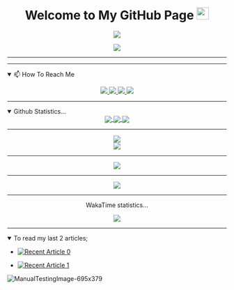<h1 align="center">
  Welcome to My GitHub Page
  <img src="https://media.giphy.com/media/hvRJCLFzcasrR4ia7z/giphy.gif" width="28">
</h1>


<p align="center">
  <img src="https://readme-typing-svg.herokuapp.com/?lines=Hello+Coder;I+am+Bilal+AKSAL;Working+as+Software+Developer&font=Fira%20Code&center=true&width=780&height=45&color=f75c7e&vCenter=true&size=30">
</p>


</p>
<div align="center">
<img src="https://external-content.duckduckgo.com/iu/?u=https://media.giphy.com/media/gG6OcTSRWaSis/giphy.gif">
</div>

<hr>

<hr>
<details open>
  <summary>📫 How To Reach Me </summary> 
<p align="center">
  <a href= "https://github.com/AksalBilal/">
    <img src="https://img.icons8.com/material-outlined/30/689d6a/source-code.png"/>
  </a>
  <a href= "https://www.linkedin.com/in/bilal-aksal">
    <img src="https://img.icons8.com/material-outlined/30/689d6a/linkedin.png"/>
  </a>
  <a href="mailto:bilalaksal@gmail.com">
    <img src="https://img.icons8.com/ios-glyphs/30/689d6a/physics.png"/>
  </a>
 
  <a href="https://medium.com/@bilalaksal">
    <img src="https://img.icons8.com/ios-filled/30/689d6a/medium-new.png"/>
  </a>
</details>
<hr>
<details open>
  <summary>Github Statistics... </summary> 
 <!--Statistics-->
<div align="center">
  <div align="center">
   <a href="https://github.com/AksalBilal?tab=stars">
      <img align="center" src="https://img.shields.io/github/stars/AksalBilal">
    </a>
<a href="https://github.com/AksalBilal/github-profile-views-counter">
    <img align="center" src="https://komarev.com/ghpvc/?username=AksalBilal">
</a>
<a href="https://github.com/AksalBilal?tab=followers">
    <img align="center"  src="https://img.shields.io/github/followers/AksalBilal">
</a>
    <hr>
  </div>

<div>
<img align="center" src="https://github-readme-stats.vercel.app/api?username=AksalBilal&show_icons=true&theme=radical" />
</div>
<a href="https://git.io/streak-stats">
  <img align="center" src="https://github-readme-streak-stats.herokuapp.com?user=AksalBilal&theme=radical&date_format=j%20M%5B%20Y%5D" />
</a>
  <hr>
  <a href="https://github.com/AksalBilal">
  <img align="center" src="https://github-readme-stats.vercel.app/api/top-langs/?username=AksalBilal&layout=compact&theme=radical" />
</a>
    <hr>
<div  align="center"> <img src="https://activity-graph.herokuapp.com/graph?username=AksalBilal&theme=xcode" /></div>

  <hr>
  <p> WakaTime statistics...</p>
<a href="https://wakatime.com"><img src="https://wakatime.com/share/@AksalBilal/7e9b6ab5-949e-471d-a63a-bc38e2c45010.png" /></a>
</div>
  
</details>
<hr>
<details open>
  <summary>To read my last 2 articles; </summary> 

- <a href="https://github-readme-medium-recent-article.vercel.app/medium/@bilalaksal/0"><img src="https://github-readme-medium-recent-article.vercel.app/medium/@bilalaksal/0" alt="Recent Article 0"></a>
  
- <a href="https://github-readme-medium-recent-article.vercel.app/medium/@bilalaksal/1"><img src="https://github-readme-medium-recent-article.vercel.app/medium/@bilalaksal/1" alt="Recent Article 1" ></a>
 
  
 </details>
 
![ManualTestingImage-695x379](https://user-images.githubusercontent.com/46024317/142259062-9b19de7b-af2d-4d92-bc58-f05590ac5a77.jpg)
